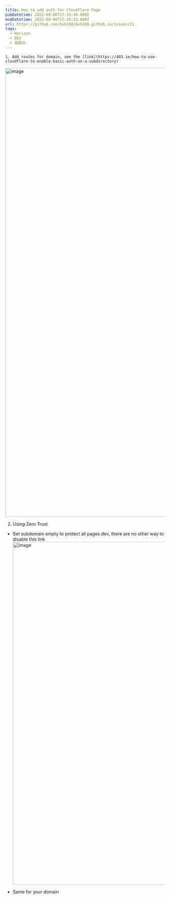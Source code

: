 ```yaml
---
title: How to add auth for Cloudflare Page
pubDatetime: 2022-08-06T17:31:36.000Z
modDatetime: 2022-08-06T17:36:33.000Z
url: https://github.com/bxb100/bxb100.github.io/issues/21
tags:
  - Horizon
  - DEV
  - 就是玩
---
```


    1. Add routes for domain, see the [link](https://403.ie/how-to-use-cloudflare-to-enable-basic-auth-on-a-subdirectory)

<img width="1418" alt="image" src="https://user-images.githubusercontent.com/20685961/183259715-0e2f24d5-4b45-4a36-8f34-631b87e6e564.png">

2. Using Zero Trust

- Set subdomain empty to protect all pages.dev, there are no other way to disable this link
  <img width="1083" alt="image" src="https://user-images.githubusercontent.com/20685961/183259760-1b0a2197-682b-4a33-ad68-f460cbb18171.png">

- Same for your domain
